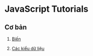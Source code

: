 # JavaScript Tutorials

## Cơ bản

1. [Biến](01-fundamentals/variables.md)

2. [Các kiểu dữ liệu](01-fundamentals/data-types.md)